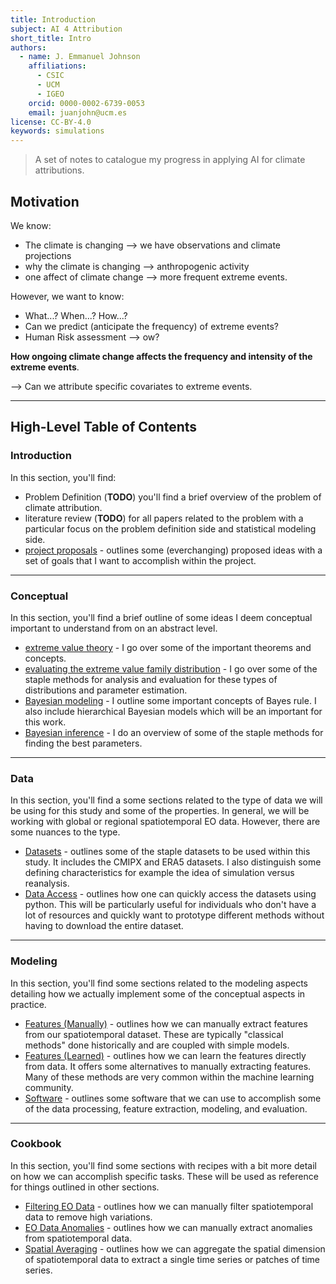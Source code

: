 ```yaml
---
title: Introduction
subject: AI 4 Attribution
short_title: Intro
authors:
  - name: J. Emmanuel Johnson
    affiliations:
      - CSIC
      - UCM
      - IGEO
    orcid: 0000-0002-6739-0053
    email: juanjohn@ucm.es
license: CC-BY-4.0
keywords: simulations
---
```


> A set of notes to catalogue my progress in applying AI for climate attributions.

## Motivation

We know:
- The climate is changing --> we have observations and climate projections
- why the climate is changing --> anthropogenic activity
- one affect of climate change --> more frequent extreme events.

However, we want to know:
- What...? When...? How...?
- Can we predict (anticipate the frequency) of extreme events?
- Human Risk assessment --> ow?

**How ongoing climate change affects the frequency and intensity of the extreme events**.

--> Can we attribute specific covariates to extreme events.


***
## High-Level Table of Contents

### **Introduction**

In this section, you'll find:
* Problem Definition (**TODO**) you'll find a brief overview of the problem of climate attribution.
* literature review (**TODO**) for all papers related to the problem with a particular focus on the problem definition side and statistical modeling side.
* [project proposals](./project.md) - outlines some (everchanging) proposed ideas with a set of goals that I want to accomplish within the project.

***

### **Conceptual**

In this section, you'll find a brief outline of some ideas I deem conceptual important to understand from on an abstract level.
* [extreme value theory](./conceptual/evt.md) - I go over some of the important theorems and concepts.
* [evaluating the extreme value family distribution](./conceptual/eval.md) - I go over some of the staple methods for analysis and evaluation for these types of distributions and parameter estimation.
* [Bayesian modeling](./conceptual/bayes.md) - I outline some important concepts of Bayes rule. 
I also include hierarchical Bayesian models which will be an important for this work.
* [Bayesian inference](./conceptual/bayes_inf.md) - I do an overview of some of the staple methods for finding the best parameters.


***

### **Data**

In this section, you'll find a some sections related to the type of data we will be using for this study and some of the properties.
In general, we will be working with global or regional spatiotemporal EO data.
However, there are some nuances to the type.
* [Datasets](./data/datasets.md) - outlines some of the staple datasets to be used within this study. It includes the CMIPX and ERA5 datasets. I also distinguish some defining characteristics for example the idea of simulation versus reanalysis.
* [Data Access](./data/data_access.md) - outlines how one can quickly access the datasets using python. This will be particularly useful for individuals who don't have a lot of resources and quickly want to prototype different methods without having to download the entire dataset.

***

### **Modeling**

In this section, you'll find some sections related to the modeling aspects detailing how we actually implement some of the conceptual aspects in practice.
* [Features (Manually)](./modeling/features_manual.md) - outlines how we can manually extract features from our spatiotemporal dataset. These are typically "classical methods" done historically and are coupled with simple models.
* [Features (Learned)](./modeling/features_ai.md) - outlines how we can learn the features directly from data. It offers some alternatives to manually extracting features. Many of these methods are very common within the machine learning community.
* [Software](./modeling/software.md) - outlines some software that we can use to accomplish some of the data processing, feature extraction, modeling, and evaluation.


***

### **Cookbook**

In this section, you'll find some sections with recipes with a bit more detail on how we can accomplish specific tasks. These will be used as reference for things outlined in other sections.
* [Filtering EO Data](./cookbook/filtering.md) - outlines how we can manually filter spatiotemporal data to remove high variations.
* [EO Data Anomalies](./cookbook/anomalies.md) - outlines how we can manually extract anomalies from spatiotemporal data.
* [Spatial Averaging](./cookbook/spatial_mean.md) - outlines how we can aggregate the spatial dimension of spatiotemporal data to extract a single time series or patches of time series.
